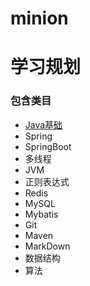 # minion
# 学习规划

### 包含类目

* [Java基础](java-study/src/main/java/com/srs/java/javabase/BASE.md)
* Spring
* SpringBoot
* 多线程
* JVM
* 正则表达式
* Redis
* MySQL
* Mybatis
* Git
* Maven
* MarkDown
* 数据结构
* 算法

